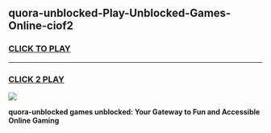 
## quora-unblocked-Play-Unblocked-Games-Online-ciof2
<h3>
<a href="https://premium76.site?title=quora-unblocked&ref=25A">CLICK TO PLAY</a></h3>
<hr>

<h3>
<a href="https://premium76.site?title=quora-unblocked&ref=25A">CLICK 2 PLAY</a>
  
</h3>

<a href="https://premium76.site?title=quora-unblocked&ref=25A"><img src="https://clearcache.store/games.png"></a>


**quora-unblocked games unblocked: Your Gateway to Fun and Accessible Online Gaming**
